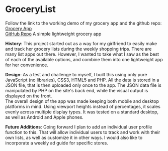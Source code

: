 # GroceryList
Follow the link to the working demo of my grocery app and the github repo:<br/>
<a href="http://localhost:81/grocery/Grocery2/FrontEnd/grocery2.html">Grocery App</a><br />
<a href="https://github.com/carlsopa/lightweight-grocery-app">GitHub Repo</a>
A simple lightweight grocery app<br/>
<p><b>History</b>:
This project started out as a way for my girlfriend to easily make and track her grocery lists during the weekly shopping trips.  There are many list apps out there.  However, I wanted to take what I saw as the best of each of the available options, and combine them into one lightweight app for her convenience.</p>
<p><b>Design</b>:
As a test and challenge to myself, I built this using only pure JavaScript (no libraries), CSS3, HTML5 and PHP.  All the data is stored in a JSON file, that is then uploaded only once to the app.  The JSON data file is manipulated by PHP on the site's back end, while the visual output is displayed on the front.<br/>
The overall design of the app was made keeping both mobile and desktop platforms in mind.  Using viewport heights instead of percentages, it scales evenly across multiple display types.  It was tested on a standard desktop, as well as Android and Apple phones.</p>
<p><b>Future Additions</b>:
Going forward I plan to add an individual user profile function to this.  That will allow individual users to track and work with their own lists, as well as customize it in other ways.  I would also like to incorporate a weekly ad guide for specific stores.</p>

